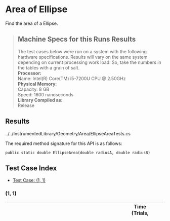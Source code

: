 # Area of Ellipse

Find the area of a Ellipse.

> ## Machine Specs for this Runs Results
> The test cases below were run on a system with the following hardware specifications. Results will vary on the same system depending on current processing work load. So, take the numbers in the tables with a grain of salt.  
> **Processor:**  
> Name: Intel(R) Core(TM) i5-7200U CPU @ 2.50GHz  
  > **Physical Memory:**  
> Capacity: 8 GB  
> Speed: 1600 nanoseconds  
  > **Library Compiled as:**  
> Release  

## Results

../../InstrumentedLibrary/Geometry/Area/EllipseAreaTests.cs

The required method signature for this API is as follows:

```CSharp
public static double EllipseArea(double radiusA, double radiusB)
```

## Test Case Index

- [Test Case: (1, 1)](#1,-1)

### (1, 1)

| Method | Results (Actual, Expected) | Time (Trials, Elapsed time, Average running time) | Notes |
|---|---|---|---|
| [StandardEllipseArea(1, 1)](#Area-of-Ellipse) | 3.1415926535897931 != 1.2283696986087567 | 10000 in 13 ms. 0.0013 ms. average | Unit Circle. |

## The Code

The code for the methods tested follows below.

### Area of Ellipse

Find the area of a Ellipse.  

```CSharp
        [DebuggerStepThrough]
        [MethodImpl(MethodImplOptions.AggressiveInlining)]
        public static double StandardEllipseArea(double rX, double rY)
        {
            return PI * rY * rX;
        }
```

